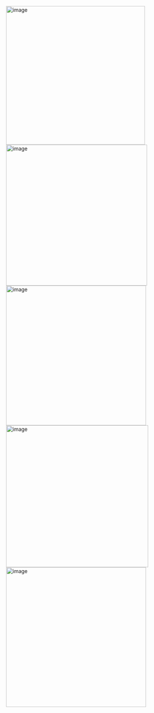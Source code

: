 
<img width="379" alt="image" src="https://github.com/timcol1/LifeSimulation/assets/91984444/04487b3b-c670-49f2-8731-2ba29c021bff">
<img width="385" alt="image" src="https://github.com/timcol1/LifeSimulation/assets/91984444/7fd21107-1d56-450b-9a82-e384f8a68db7">
<img width="382" alt="image" src="https://github.com/timcol1/LifeSimulation/assets/91984444/53c243e1-b473-467f-9cf9-67a898229104">
<img width="388" alt="image" src="https://github.com/timcol1/LifeSimulation/assets/91984444/b7cc73fd-6417-4f77-858e-117ca3905761">
<img width="382" alt="image" src="https://github.com/timcol1/LifeSimulation/assets/91984444/605949c8-6efb-430a-b8a1-0ef093e170e6">
